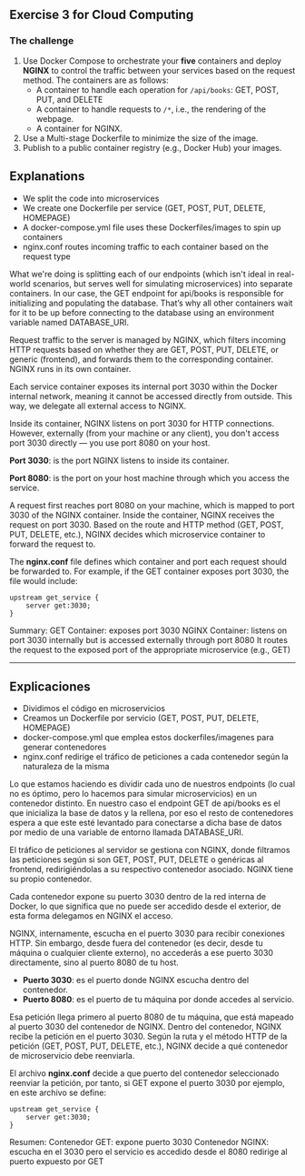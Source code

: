 ## Exercise 3 for Cloud Computing

### The challenge

1. Use Docker Compose to orchestrate your **five** containers and deploy **NGINX**
to control the traffic between your services based on the request method. The
containers are as follows:
    - A container to handle each operation for `/api/books`: GET, POST, PUT, and DELETE
    - A container to handle requests to `/*`, i.e., the rendering of the webpage.
    - A container for NGINX.
2. Use a Multi-stage Dockerfile to minimize the size of the image.
3. Publish to a public container registry (e.g., Docker Hub) your images.

## Explanations
- We split the code into microservices
- We create one Dockerfile per service (GET, POST, PUT, DELETE, HOMEPAGE)
- A docker-compose.yml file uses these Dockerfiles/images to spin up containers
- nginx.conf routes incoming traffic to each container based on the request type

What we're doing is splitting each of our endpoints (which isn't ideal in real-world scenarios, but serves well for simulating microservices) into separate containers. In our case, the GET endpoint for api/books is responsible for initializing and populating the database. That’s why all other containers wait for it to be up before connecting to the database using an environment variable named DATABASE_URI.

Request traffic to the server is managed by NGINX, which filters incoming HTTP requests based on whether they are GET, POST, PUT, DELETE, or generic (frontend), and forwards them to the corresponding container. NGINX runs in its own container.

Each service container exposes its internal port 3030 within the Docker internal network, meaning it cannot be accessed directly from outside. This way, we delegate all external access to NGINX.

Inside its container, NGINX listens on port 3030 for HTTP connections. However, externally (from your machine or any client), you don't access port 3030 directly — you use port 8080 on your host.

**Port 3030**: is the port NGINX listens to inside its container.

**Port 8080**: is the port on your host machine through which you access the service.

A request first reaches port 8080 on your machine, which is mapped to port 3030 of the NGINX container. Inside the container, NGINX receives the request on port 3030. Based on the route and HTTP method (GET, POST, PUT, DELETE, etc.), NGINX decides which microservice container to forward the request to.

The **nginx.conf** file defines which container and port each request should be forwarded to. For example, if the GET container exposes port 3030, the file would include:

    upstream get_service {
        server get:3030;
    }

Summary:
    GET Container: exposes port 3030
    NGINX Container: listens on port 3030 internally but is accessed externally through port 8080
    It routes the request to the exposed port of the appropriate microservice (e.g., GET)

--------------------------------------------------------------------------------------

## Explicaciones

- Dividimos el código en microservicios
- Creamos un Dockerfile por servicio (GET, POST, PUT, DELETE, HOMEPAGE)
- docker-compose.yml que emplea estos dockerfiles/imagenes para generar contenedores
- nginx.conf redirige el tráfico de peticiones a cada contenedor según la naturaleza de
  la misma

Lo que estamos haciendo es dividir cada uno de nuestros endpoints (lo cual no es óptimo,
pero lo hacemos para simular microservicios) en un contenedor distinto. En nuestro caso el
endpoint GET de api/books es el que inicializa la base de datos y la rellena, por eso el resto
de contenedores espera a que este esté levantado para conectarse a dicha base de datos por
medio de una variable de entorno llamada DATABASE_URI.

El tráfico de peticiones al servidor se gestiona con NGINX, donde filtramos las peticiones
según si son GET, POST, PUT, DELETE o genéricas al frontend, redirigiéndolas a su respectivo
contenedor asociado. NGINX tiene su propio contenedor.

Cada contenedor expone su puerto 3030 dentro de la red interna de Docker, lo que significa
que no puede ser accedido desde el exterior, de esta forma delegamos en NGINX el acceso.

NGINX, internamente, escucha en el puerto 3030 para recibir conexiones HTTP. Sin embargo, 
desde fuera del contenedor (es decir, desde tu máquina o cualquier cliente externo), no accederás 
a ese puerto 3030 directamente, sino al puerto 8080 de tu host.
 
- **Puerto 3030**: es el puerto donde NGINX escucha dentro del contenedor.
- **Puerto 8080**: es el puerto de tu máquina por donde accedes al servicio.

Esa petición llega primero al puerto 8080 de tu máquina, que está mapeado al puerto 3030 
del contenedor de NGINX. Dentro del contenedor, NGINX recibe la petición en el puerto 3030. 
Según la ruta y el método HTTP de la petición (GET, POST, PUT, DELETE, etc.), NGINX decide a 
qué contenedor de microservicio debe reenviarla.

El archivo **nginx.conf** decide a que puerto del contenedor seleccionado reenviar la petición,
por tanto, si GET expone el puerto 3030 por ejemplo, en este archivo se define:

    upstream get_service {
        server get:3030;
    }

Resumen:
    Contenedor GET: expone puerto 3030
    Contenedor NGINX: escucha en el 3030 pero el servicio es accedido desde el 8080
                      redirige al puerto expuesto por GET
                      
